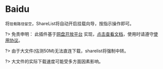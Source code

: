 # Baidu


将```挂载路径留空```，ShareList将自动开启挂载向导，按指示操作即可。

?> 免责申明： 此插件基于[网盘开放平台](https://pan.baidu.com/union/home) 实现，[点击查看文档](https://pan.baidu.com/union/document/basic)，使用时请遵守[使用协议](https://pan.baidu.com/union/document/protocol)。  

?> 由于大文件(估测50M)无法直连下载，sharelist将强制中转。

?> 大文件的实际下载速度可能受多方面因素影响。   